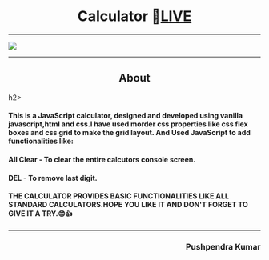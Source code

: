 <h1 align="center">Calculator 🔴<a href="https://pushpendra1723.github.io/Calculator-Vanilla-JS-/">LIVE</a></h1>
<hr>
<img src="https://github.com/Pushpendra1723/Calculator-Vanilla-JS-/assets/94159743/b1809d58-2d18-4561-8bb4-07bd6df1a97b">
<hr>
<h2 align="center">About</h2>h2>
<h4>This is a JavaScript calculator, designed and developed using vanilla javascript,html and css.I have used morder css properties like css flex boxes and css grid to make the grid layout. And Used JavaScript to add functionalities like:</h4>
<h4><strong>All Clear - </strong>To clear the entire calcutors console screen.</h4>
<h4><strong>DEL - </strong>To remove last digit.</h4>
<h4>THE CALCULATOR PROVIDES BASIC FUNCTIONALITIES LIKE ALL STANDARD CALCULATORS.HOPE YOU LIKE IT AND DON'T FORGET TO GIVE IT A TRY.😊👍</h4>
<hr>
<h4 align="right" style="font-size:16px;">Pushpendra Kumar</h4>

